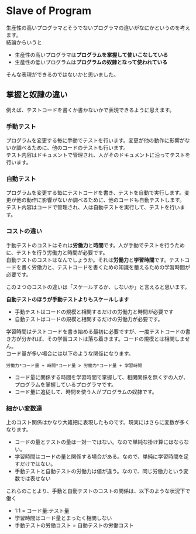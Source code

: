 # Slave of Program

生産性の高いプログラマとそうでないプログラマの違いがなにかというのを考えます。  
結論からいうと  

- 生産性の高いプログラマは**プログラムを掌握して使いこなしている**  
- 生産性の低いプログラムは**プログラムの奴隷となって使われている**  

そんな表現ができるのではないかと思いました。  

## 掌握と奴隷の違い

例えば、テストコードを書くか書かないかで表現できるように思えます。  

### 手動テスト

プログラムを変更する毎に手動でテストを行います。変更が他の動作に影響がないか調べるために、他のコードのテストも行います。  
テスト内容はドキュメントで管理され、人がそのドキュメントに沿ってテストを行います。  

### 自動テスト

プログラムを変更する毎にテストコードを書き、テストを自動で実行します。変更が他の動作に影響がないか調べるために、他のコードも自動テストします。  
テスト内容はコードで管理され、人は自動テストを実行して、テストを行います。  

### コストの違い

手動テストのコストはそれは**労働力**と**時間**です。人が手動でテストを行うために、テストを行う労働力と時間が必要です。  
自動テストのコストはなんでしょうか。それは**労働力**と**学習時間**です。テストコードを書く労働力と、テストコードを書くための知識を蓄えるための学習時間が必要です。  

この２つのコストの違いは「スケールするか、しないか」と言えると思います。  

**自動テストのほうが手動テストよりもスケールします**

- 手動テストはコードの規模と相関するだけの労働力と時間が必要です  
- 自動テストはコードの規模と相関するだけの労働力が必要です。  

学習時間はテストコードを書き始める最初に必要ですが、一度テストコードの書き方が分かれば、その学習コストは落ち着きます。コードの規模とは相関しません。  
コード量が多い場合には以下のような関係になります。  

`労働力*コード量 + 時間*コード量 > 労働力*コード量 + 学習時間`

- コード量に関係する時間を学習時間で掌握して、相関関係を無くすの人が、プログラムを掌握しているプログラマです。
- コード量に追従して、時間を使う人がプログラムの奴隷です。

### 細かい変数達

上のコスト関係はかなり大雑把に表現したものです。現実にはさらに変数が多くなります。

- コードの量とテストの量は一対一ではない。なので単純な掛け算にはならない。
- 学習時間はコードの量と関係する場合がある。なので、単純に学習時間を足すだけではない。
- 手動テストと自動テストの労働力は値が違う。なので、同じ労働力という変数では表せない

これらのことより、手動と自動テストのコストの関係は、以下のような状況下で働く

- 1:1 = コード量:テスト量
- 学習時間はコード量とまったく相関しない
- 手動テストの労働コスト = 自動テストの労働コスト
